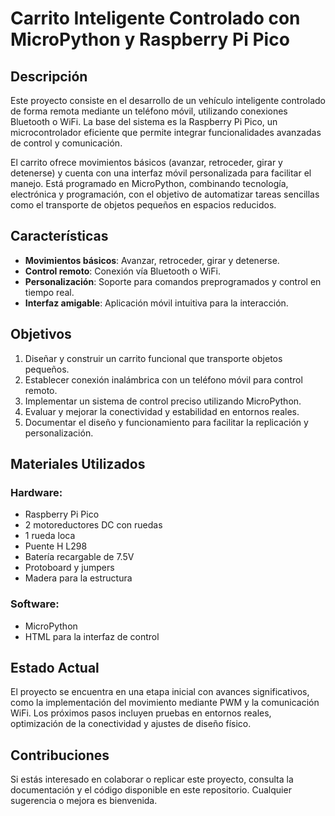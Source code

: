 # Carrito Inteligente Controlado con MicroPython y Raspberry Pi Pico

## Descripción
Este proyecto consiste en el desarrollo de un vehículo inteligente controlado de forma remota mediante un teléfono móvil, utilizando conexiones Bluetooth o WiFi. La base del sistema es la Raspberry Pi Pico, un microcontrolador eficiente que permite integrar funcionalidades avanzadas de control y comunicación.

El carrito ofrece movimientos básicos (avanzar, retroceder, girar y detenerse) y cuenta con una interfaz móvil personalizada para facilitar el manejo. Está programado en MicroPython, combinando tecnología, electrónica y programación, con el objetivo de automatizar tareas sencillas como el transporte de objetos pequeños en espacios reducidos.

## Características
- **Movimientos básicos**: Avanzar, retroceder, girar y detenerse.
- **Control remoto**: Conexión vía Bluetooth o WiFi.
- **Personalización**: Soporte para comandos preprogramados y control en tiempo real.
- **Interfaz amigable**: Aplicación móvil intuitiva para la interacción.

## Objetivos
1. Diseñar y construir un carrito funcional que transporte objetos pequeños.
2. Establecer conexión inalámbrica con un teléfono móvil para control remoto.
3. Implementar un sistema de control preciso utilizando MicroPython.
4. Evaluar y mejorar la conectividad y estabilidad en entornos reales.
5. Documentar el diseño y funcionamiento para facilitar la replicación y personalización.

## Materiales Utilizados
### Hardware:
- Raspberry Pi Pico
- 2 motoreductores DC con ruedas
- 1 rueda loca
- Puente H L298
- Batería recargable de 7.5V
- Protoboard y jumpers
- Madera para la estructura

### Software:
- MicroPython
- HTML para la interfaz de control

## Estado Actual
El proyecto se encuentra en una etapa inicial con avances significativos, como la implementación del movimiento mediante PWM y la comunicación WiFi. Los próximos pasos incluyen pruebas en entornos reales, optimización de la conectividad y ajustes de diseño físico.

## Contribuciones
Si estás interesado en colaborar o replicar este proyecto, consulta la documentación y el código disponible en este repositorio. Cualquier sugerencia o mejora es bienvenida.
